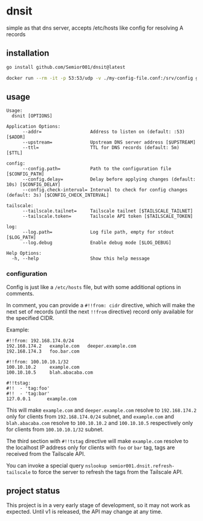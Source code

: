 # dnsit
simple as that dns server, accepts /etc/hosts like config for resolving A records

## installation
```bash
go install github.com/Semior001/dnsit@latest
```

```bash
docker run --rm -it -p 53:53/udp -v ./my-config-file.conf:/srv/config ghcr.io/semior001/dnsit:latest
```

## usage
```
Usage:
  dsnit [OPTIONS]

Application Options:
      --addr=                  Address to listen on (default: :53) [$ADDR]
      --upstream=              Upstream DNS server address [$UPSTREAM]
      --ttl=                   TTL for DNS records (default: 5m) [$TTL]

config:
      --config.path=           Path to the configuration file [$CONFIG_PATH]
      --config.delay=          Delay before applying changes (default: 10s) [$CONFIG_DELAY]
      --config.check-interval= Interval to check for config changes (default: 3s) [$CONFIG_CHECK_INTERVAL]

tailscale:
      --tailscale.tailnet=     Tailscale tailnet [$TAILSCALE_TAILNET]
      --tailscale.token=       Tailscale API token [$TAILSCALE_TOKEN]

log:
      --log.path=              Log file path, empty for stdout [$LOG_PATH]
      --log.debug              Enable debug mode [$LOG_DEBUG]

Help Options:
  -h, --help                   Show this help message

```

### configuration
Config is just like a `/etc/hosts` file, but with some additional options in comments. 

In comment, you can provide a `#!!from: cidr` directive, which will make the next set of records (until the next `!!from` 
directive) record only available for the specified CIDR.

Example:
```
#!!from: 192.168.174.0/24
192.168.174.2   example.com   deeper.example.com
192.168.174.3   foo.bar.com

#!!from: 100.10.10.1/32
100.10.10.2     example.com
100.10.10.5     blah.abacaba.com

#!!tstag:
#!!  - 'tag:foo'
#!!  - 'tag:bar'
127.0.0.1      example.com
```

This will make `example.com` and `deeper.example.com` resolve to `192.168.174.2` only for clients from `192.168.174.0/24` subnet,
and `example.com` and `blah.abacaba.com` resolve to `100.10.10.2` and `100.10.10.5` respectively only for clients from `100.10.10.1/32` subnet.

The third section with `#!!tstag` directive will make `example.com` resolve to the localhost IP address only for clients with `foo` or `bar` tag, tags are received from the Tailscale API.

You can invoke a special query `nslookup semior001.dnsit.refresh-tailscale` to force the server to refresh the tags from the Tailscale API.

## project status
This project is in a very early stage of development, so it may not work as expected. Until v1 is released, the API may change at any time.
